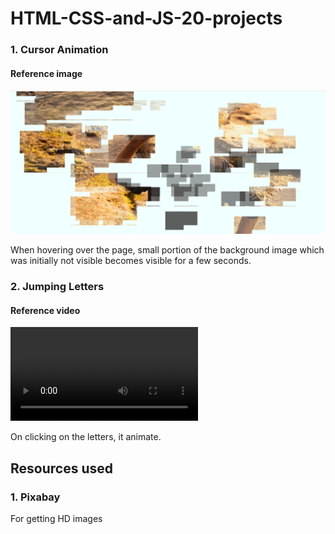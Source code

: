 # HTML-CSS-and-JS-20-projects

### 1. Cursor Animation

#### Reference image

![Project1](./assets/Project1.png)

When hovering over the page, small portion of the background image which was initially not visible becomes visible for a few seconds.

### 2. Jumping Letters

#### Reference video

<video src="Project2.mp4"></video>

On clicking on the letters, it animate.

## Resources used

### 1. Pixabay

For getting HD images